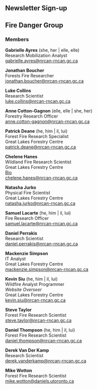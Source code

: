 ## Newsletter Sign-up

## Fire Danger Group

### Members
**Gabrielle Ayres** (she, her | elle, elle)  
Research Mobilization Analyst  
[gabrielle.ayres@nrcan-rncan.gc.ca](mailto:gabrielle.ayres@nrcan-rncan.gc.ca)  

**Jonathan Boucher**  
Forests Fire Researcher  
[jonathan.boucher@nrcan-rncan.gc.ca](mailto:jonathan.boucher@NRCan-RNCan.gc.ca)  

**Luke Collins**  
Research Scientist  
[luke.collins@nrcan-rncan.gc.ca](mailto:Luke.Collins@NRCan-RNCan.gc.ca)  

**Anne Cotton-Gagnon** (elle, elle | she, her)  
Forestry Research Officer  
[anne.cotton-gagnon@nrcan-rncan.gc.ca](mailto:anne.cotton-gagnon@NRCan-RNCan.gc.ca)  

**Patrick Deane** (he, him | il, lui)  
Forest Fire Research Specialist  
Great Lakes Forestry Centre  
[patrick.deane@nrcan-rncan.gc.ca](mailto:Patrick.Deane@NRCan-RNCan.gc.ca)  

**Chelene Hanes**  
Wildland Fire Research Scientist  
Great Lakes Forestry Centre  
[Bio](contact/chanes.md)  
[chelene.hanes@nrcan-rncan.gc.ca](mailto:chelene.hanes@nrcan-rncan.gc.ca)  

**Natasha Jurko**  
Physical Fire Scientist  
Great Lakes Forestry Centre  
[natasha.jurko@nrcan-rncan.gc.ca](mailto:natasha.jurko@NRCan-RNCan.gc.ca)  

**Samuel Lacarte** (he, him | il, lui)  
Fire Research Officer  
[samuel.lacarte@nrcan-rncan.gc.ca](mailto:samuel.lacarte@NRCan-RNCan.gc.ca)  

**Daniel Perrakis**  
Research Scientist  
[daniel.perrakis@nrcan-rncan.gc.ca](mailto:daniel.perrakis@NRCan-RNCan.gc.ca)  

**Mackenzie Simpson**  
IT Analyst  
Great Lakes Forestry Centre  
[mackenzie.simpson@nrcan-rncan.gc.ca](mailto:mackenzie.simpson@NRCan-RNCan.gc.ca)  

**Kevin Siu** (he, him | il, lui)  
Wildfire Analyst Programmer  
*Website Overseer*  
Great Lakes Forestry Centre  
[kevin.siu@nrcan-rncan.gc.ca](mailto:kevin.siu@nrcan-rncan.gc.ca)

**Steve Taylor**  
Forest Fire Research Scientist  
[steve.taylor@nrcan-rncan.gc.ca](mailto:steve.taylor@NRCan-RNCan.gc.ca)  

**Daniel Thompson** (he, him | il, lui)    
Forest Fire Research Scientist  
[daniel.thompson@nrcan-rncan.gc.ca](mailto:daniel.thompson@NRCan-RNCan.gc.ca)  

**Derek Van Der Kamp**  
Research Scientist  
[derek.vanderkamp@nrcan-rncan.gc.ca](mailto:Derek.VanDerKamp@NRCan-RNCan.gc.ca)  

**Mike Wotton**  
Forest Fire Research Scientist  
[mike.wotton@daniels.utoronto.ca](mailto:mike.wotton@daniels.utoronto.ca)  
